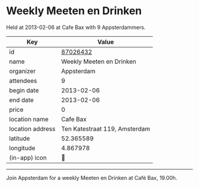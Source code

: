 # Weekly Meeten en Drinken
Held at 2013-02-06 at Cafe Bax with 9 Appsterdammers.
        
|Key|Value
|---|---|
|id|[87026432](https://www.meetup.com/appsterdam/events/87026432/)|
|name|Weekly Meeten en Drinken|
|organizer|Appsterdam|
|attendees|9|
|begin date|2013-02-06|
|end date|2013-02-06|
|price|0|
|location name|Cafe Bax|
|location address|Ten Katestraat 119, Amsterdam|
|latitude|52.365589|
|longitude|4.867978|
|(in-app) icon|🍺|

---

Join Appsterdam for a weekly Meeten en Drinken at Café Bax, 19.00h.


